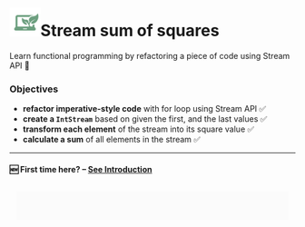 # <img src="https://raw.githubusercontent.com/bobocode-projects/resources/master/image/logo_transparent_background.png" height=50/>Stream sum of squares
Learn functional programming by refactoring a piece of code using Stream API 💪

### Objectives
* **refactor imperative-style code** with for loop using Stream API ✅
* **create a `IntStream`** based on given the first, and the last values ✅
* **transform each element** of the stream into its square value ✅
* **calculate a sum** of all elements in the stream ✅

---
#### 🆕 First time here? – [See Introduction](https://github.com/bobocode-projects/java-fundamentals-exercises/tree/main/0-0-intro#introduction)

##
<div align="center"><img src="https://raw.githubusercontent.com/bobocode-projects/resources/master/animation/GitHub%20Star_3.gif" height=50/></div>